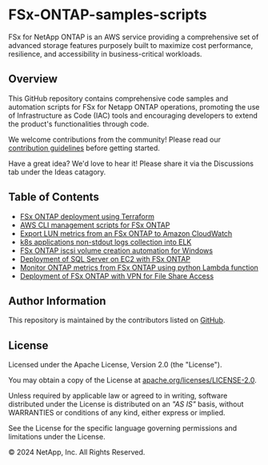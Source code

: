 # FSx-ONTAP-samples-scripts

FSx for NetApp ONTAP is an AWS service providing a comprehensive set of advanced storage features purposely built to maximize cost performance, resilience, and accessibility in business-critical workloads.

## Overview

This GitHub repository contains comprehensive code samples and automation scripts for FSx for Netapp ONTAP operations, promoting the use of Infrastructure as Code (IAC) tools and encouraging developers to extend the product's functionalities through code.

We welcome contributions from the community! Please read our [contribution guidelines](CONTRIBUTING.md) before getting started.

Have a great idea? We'd love to hear it! Please share it via the Discussions tab under the Ideas catagory.

## Table of Contents

* [FSx ONTAP deployment using Terraform](/Terraform/deploy-fsx-ontap)
* [AWS CLI management scripts for FSx ONTAP](/Management-Utilities/fsx-ontap-aws-cli-scripts)
* [Export LUN metrics from an FSx ONTAP to Amazon CloudWatch](/Monitoring/LUN-monitoring)
* [k8s applications non-stdout logs collection into ELK](/Solutions/EKS-logs-to-ELK)
* [FSx ONTAP iscsi volume creation automation for Windows](/Management-Utilities/iscsi-vol-create&mount)
* [Deployment of SQL Server on EC2 with FSx ONTAP](/Terraform/deploy-fsx-ontap-sqlserver)
* [Monitor ONTAP metrics from FSx ONTAP using python Lambda function](/Monitoring/monitor-ontap-services)
* [Deployment of FSx ONTAP with VPN for File Share Access](/Terraform/deploy-fsx-ontap-fileshare-access)

## Author Information

This repository is maintained by the contributors listed on [GitHub](https://github.com/NetApp/FSx-ONTAP-samples-scripts/graphs/contributors).

## License

Licensed under the Apache License, Version 2.0 (the "License").

You may obtain a copy of the License at [apache.org/licenses/LICENSE-2.0](http://www.apache.org/licenses/LICENSE-2.0).

Unless required by applicable law or agreed to in writing, software distributed under the License is distributed on an _"AS IS"_ basis, without WARRANTIES or conditions of any kind, either express or implied.

See the License for the specific language governing permissions and limitations under the License.

© 2024 NetApp, Inc. All Rights Reserved.
